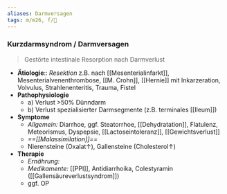```yaml
---
aliases: Darmversagen
tags: m/m26, f/💩
---
```

### Kurzdarmsyndrom / Darmversagen
> Gestörte intestinale Resorption nach Darmverlust

- **Ätiologie**:: *Resektion* z.B. nach [[Mesenterialinfarkt]], Mesenterialvenenthrombose, [[M. Crohn]], [[Hernie]] mit Inkarzeration, Volvulus, Strahlenenteritis, Trauma, Fistel
- **Pathophysiologie**
	- a) Verlust >50% Dünndarm
	- b) Verlust spezialisierter Darmsegmente (z.B. terminales [[Ileum]])
- **Symptome**
	- *Allgemein:* Diarrhoe, ggf. Steatorrhoe, [[Dehydratation]], Flatulenz, Meteorismus, Dyspepsie, [[Lactoseintoleranz]], [[Gewichtsverlust]]
	- *==[[Malassimilation]]==*
	- Nierensteine (Oxalat↑), Gallensteine (Cholesterol↑)
- **Therapie**
	- *Ernährung:*
	- *Medikamente:* [[PPI]], Antidiarrhoika, Colestyramin ([[Gallensäureverlustsyndrom]])
	- ggf. OP